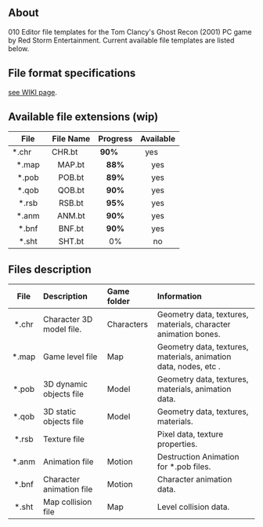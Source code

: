 ## About

010 Editor file templates for the Tom Clancy's Ghost Recon (2001) PC game by Red Storm Entertainment. Current available file templates are listed below.

## File format specifications

[see WIKI page](https://github.com/AlexKimov/010Editor-Templates-GR/wiki).

## Available file extensions (wip)

| File         | File Name     | Progress     | Available  |
| :----------: | :-----------: | :----------: | :--------: |
| *.chr        | CHR.bt        | **90%**      | yes        |
| *.map        | MAP.bt        | **88%**          | yes        |
| *.pob        | POB.bt        | **89%**          | yes        |
| *.qob        | QOB.bt        | **90%**      | yes        |
| *.rsb        | RSB.bt        | **95%**      | yes        |
| *.anm        | ANM.bt        | **90%**      | yes        |
| *.bnf        | BNF.bt        | **90%**      | yes        |
| *.sht        | SHT.bt        | 0%           | no         | 

## Files description

| File          | Description              | Game folder | Information | 
| :-----------: | :----------------------- | :-- | :----------------------------------------------------------------------- |
| *.chr         | Character 3D model file. | Characters | Geometry data, textures, materials, character animation bones.           | 
| *.map         | Game level file          | Map | Geometry data, textures, materials, animation data, nodes, etc .|
| *.pob         | 3D dynamic objects file  | Model | Geometry data, textures, materials, animation data.                           |
| *.qob         | 3D static objects file   | Model | Geometry data, textures, materials.                                      |
| *.rsb         | Texture file             |  | Pixel data, texture properties.                                          |
| *.anm         | Animation file           | Motion | Destruction Animation for *.pob files.                                   |
| *.bnf         | Character animation file | Motion | Character animation data.                                                |
| *.sht         | Map collision file       | Map | Level collision data.                                                    |
